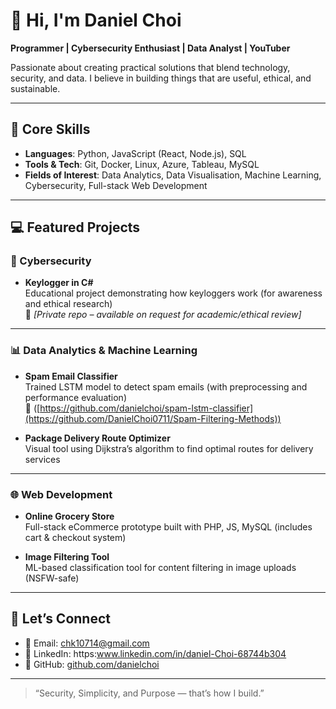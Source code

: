# 👋 Hi, I'm Daniel Choi  
**Programmer | Cybersecurity Enthusiast | Data Analyst | YouTuber**

Passionate about creating practical solutions that blend technology, security, and data. I believe in building things that are useful, ethical, and sustainable.

---

## 🧠 Core Skills  
- **Languages**: Python, JavaScript (React, Node.js), SQL  
- **Tools & Tech**: Git, Docker, Linux, Azure, Tableau, MySQL  
- **Fields of Interest**: Data Analytics, Data Visualisation, Machine Learning, Cybersecurity, Full-stack Web Development  

---

## 💻 Featured Projects

### 🔐 Cybersecurity
- **Keylogger in C#**  
  Educational project demonstrating how keyloggers work (for awareness and ethical research)  
  🔗 *[Private repo – available on request for academic/ethical review]*

---

### 📊 Data Analytics & Machine Learning
- **Spam Email Classifier**  
  Trained LSTM model to detect spam emails (with preprocessing and performance evaluation)  
  🔗 ([https://github.com/danielchoi/spam-lstm-classifier](https://github.com/DanielChoi0711/Spam-Filtering-Methods))

- **Package Delivery Route Optimizer**  
  Visual tool using Dijkstra’s algorithm to find optimal routes for delivery services

---

### 🌐 Web Development
- **Online Grocery Store**  
  Full-stack eCommerce prototype built with PHP, JS, MySQL (includes cart & checkout system)

- **Image Filtering Tool**  
  ML-based classification tool for content filtering in image uploads (NSFW-safe)

---


## 🤝 Let’s Connect  
- 📧 Email: chk10714@gmail.com 
- 💼 LinkedIn: https:www.linkedin.com/in/daniel-Choi-68744b304 
- 🧠 GitHub: [github.com/danielchoi](https://github.com/DanielChoi0711)

---

> “Security, Simplicity, and Purpose — that’s how I build.”
